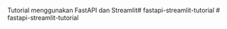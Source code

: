Tutorial menggunakan FastAPI dan Streamlit#   f a s t a p i - s t r e a m l i t - t u t o r i a l  
 #   f a s t a p i - s t r e a m l i t - t u t o r i a l  
 